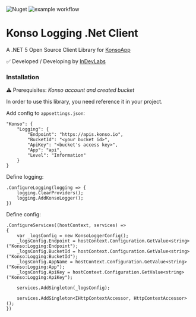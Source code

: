 ![Nuget](https://img.shields.io/nuget/v/Konso.Clients.Logging) 
![example workflow](https://github.com/konsoio/konso-logs-clients-dotnet/actions/workflows/dotnet.yml/badge.svg)

# Konso Logging .Net Client

A .NET 5 Open Source Client Library for [KonsoApp](https://app.konso.io)

✅ Developed / Developing by [InDevLabs](https://indevlabs.de)


### Installation

⚠️ Prerequisites: *Konso account and created bucket* 

In order to use this library, you need reference it in your project.

Add config to `appsettings.json`:
```
"Konso": {
    "Logging": {
        "Endpoint": "https://apis.konso.io",
        "BucketId": "<your bucket id>",
        "ApiKey": "<bucket's access key>",
        "App": "api",
        "Level": "Information"
    }
}
```


Define logging:

```
.ConfigureLogging(logging => {
    logging.ClearProviders();
    logging.AddKonsoLogger();
})
```

Define config:
```
.ConfigureServices((hostContext, services) =>
{
    var _logsConfig = new KonsoLoggerConfig();
    _logsConfig.Endpoint = hostContext.Configuration.GetValue<string>("Konso:Logging:Endpoint");
    _logsConfig.BucketId = hostContext.Configuration.GetValue<string>("Konso:Logging:BucketId");
    _logsConfig.AppName = hostContext.Configuration.GetValue<string>("Konso:Logging:App");
    _logsConfig.ApiKey = hostContext.Configuration.GetValue<string>("Konso:Logging:ApiKey");

    services.AddSingleton(_logsConfig);

    services.AddSingleton<IHttpContextAccessor, HttpContextAccessor>();
})
```

